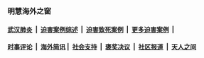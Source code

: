 
### 明慧海外之窗

####  [武汉肺炎](indexes/365.md?t=04090600) &nbsp;|&nbsp;  [迫害案例综述](indexes/328.md?t=04090600) &nbsp;|&nbsp; [迫害致死案例](indexes/277.md?t=04090600)  &nbsp;|&nbsp; [更多迫害案例](indexes/81.md?t=04090600)  &nbsp;|&nbsp; 
####  [时事评论](indexes/19.md?t=04090600) &nbsp;|&nbsp; [海外简讯](indexes/245.md?t=04090600)&nbsp;|&nbsp;  [社会支持](indexes/140.md?t=04090600) &nbsp;|&nbsp; [褒奖决议](indexes/282.md?t=04090600) &nbsp;|&nbsp; [社区报道](indexes/91.md?t=04090600)  &nbsp;|&nbsp; [天人之间](indexes/78.md?t=04090600) 

